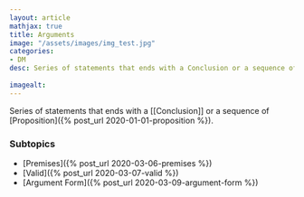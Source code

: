 ```yaml
---
layout: article
mathjax: true
title: Arguments
image: "/assets/images/img_test.jpg"
categories:
- DM
desc: Series of statements that ends with a Conclusion or a sequence of Proposition.
 
imagealt: 
---
```


Series of statements that ends with a [[Conclusion]] or a sequence of [Proposition]({% post_url 2020-01-01-proposition %}).

### Subtopics
- [Premises]({% post_url 2020-03-06-premises %})
- [Valid]({% post_url 2020-03-07-valid %})
- [Argument Form]({% post_url 2020-03-09-argument-form %})